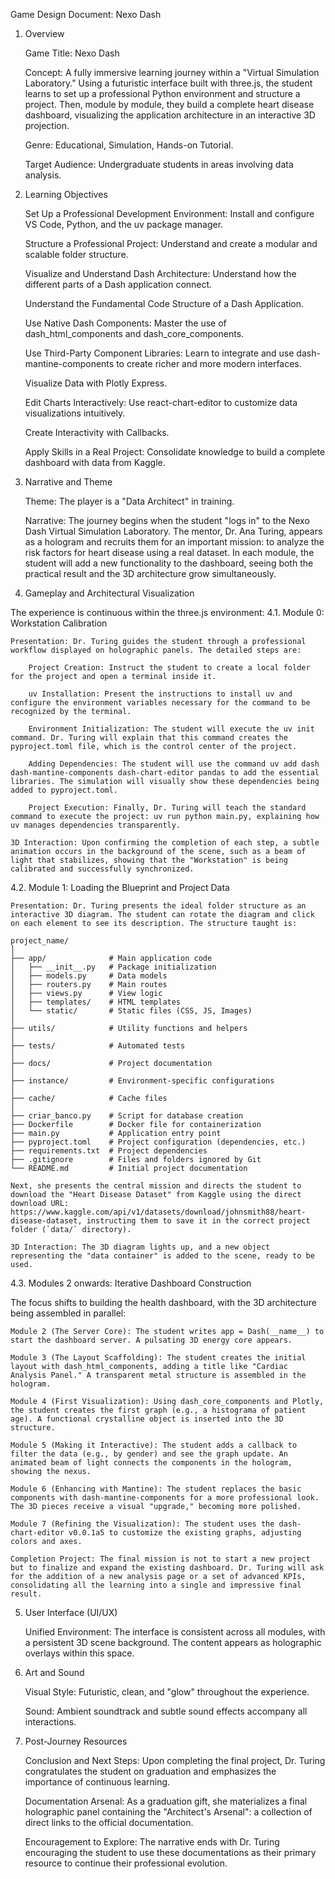 Game Design Document: Nexo Dash

1. Overview

    Game Title: Nexo Dash

    Concept: A fully immersive learning journey within a "Virtual Simulation Laboratory." Using a futuristic interface built with three.js, the student learns to set up a professional Python environment and structure a project. Then, module by module, they build a complete heart disease dashboard, visualizing the application architecture in an interactive 3D projection.

    Genre: Educational, Simulation, Hands-on Tutorial.

    Target Audience: Undergraduate students in areas involving data analysis.

2. Learning Objectives

    Set Up a Professional Development Environment: Install and configure VS Code, Python, and the uv package manager.

    Structure a Professional Project: Understand and create a modular and scalable folder structure.

    Visualize and Understand Dash Architecture: Understand how the different parts of a Dash application connect.

    Understand the Fundamental Code Structure of a Dash Application.

    Use Native Dash Components: Master the use of dash_html_components and dash_core_components.

    Use Third-Party Component Libraries: Learn to integrate and use dash-mantine-components to create richer and more modern interfaces.

    Visualize Data with Plotly Express.

    Edit Charts Interactively: Use react-chart-editor to customize data visualizations intuitively.

    Create Interactivity with Callbacks.

    Apply Skills in a Real Project: Consolidate knowledge to build a complete dashboard with data from Kaggle.

3. Narrative and Theme

    Theme: The player is a "Data Architect" in training.

    Narrative: The journey begins when the student "logs in" to the Nexo Dash Virtual Simulation Laboratory. The mentor, Dr. Ana Turing, appears as a hologram and recruits them for an important mission: to analyze the risk factors for heart disease using a real dataset. In each module, the student will add a new functionality to the dashboard, seeing both the practical result and the 3D architecture grow simultaneously.

4. Gameplay and Architectural Visualization

The experience is continuous within the three.js environment:
4.1. Module 0: Workstation Calibration

    Presentation: Dr. Turing guides the student through a professional workflow displayed on holographic panels. The detailed steps are:

        Project Creation: Instruct the student to create a local folder for the project and open a terminal inside it.

        uv Installation: Present the instructions to install uv and configure the environment variables necessary for the command to be recognized by the terminal.

        Environment Initialization: The student will execute the uv init command. Dr. Turing will explain that this command creates the pyproject.toml file, which is the control center of the project.

        Adding Dependencies: The student will use the command uv add dash dash-mantine-components dash-chart-editor pandas to add the essential libraries. The simulation will visually show these dependencies being added to pyproject.toml.

        Project Execution: Finally, Dr. Turing will teach the standard command to execute the project: uv run python main.py, explaining how uv manages dependencies transparently.

    3D Interaction: Upon confirming the completion of each step, a subtle animation occurs in the background of the scene, such as a beam of light that stabilizes, showing that the "Workstation" is being calibrated and successfully synchronized.

4.2. Module 1: Loading the Blueprint and Project Data

    Presentation: Dr. Turing presents the ideal folder structure as an interactive 3D diagram. The student can rotate the diagram and click on each element to see its description. The structure taught is:

    project_name/
    │
    ├── app/              # Main application code
    │   ├── __init__.py   # Package initialization
    │   ├── models.py     # Data models
    │   ├── routers.py    # Main routes
    │   ├── views.py      # View logic
    │   ├── templates/    # HTML templates
    │   └── static/       # Static files (CSS, JS, Images)
    │
    ├── utils/            # Utility functions and helpers
    │
    ├── tests/            # Automated tests
    │
    ├── docs/             # Project documentation
    │
    ├── instance/         # Environment-specific configurations
    │
    ├── cache/            # Cache files
    │
    ├── criar_banco.py    # Script for database creation
    ├── Dockerfile        # Docker file for containerization
    ├── main.py           # Application entry point
    ├── pyproject.toml    # Project configuration (dependencies, etc.)
    ├── requirements.txt  # Project dependencies
    ├── .gitignore        # Files and folders ignored by Git
    └── README.md         # Initial project documentation

    Next, she presents the central mission and directs the student to download the "Heart Disease Dataset" from Kaggle using the direct download URL: https://www.kaggle.com/api/v1/datasets/download/johnsmith88/heart-disease-dataset, instructing them to save it in the correct project folder (`data/` directory).

    3D Interaction: The 3D diagram lights up, and a new object representing the "data container" is added to the scene, ready to be used.

4.3. Modules 2 onwards: Iterative Dashboard Construction

The focus shifts to building the health dashboard, with the 3D architecture being assembled in parallel:

    Module 2 (The Server Core): The student writes app = Dash(__name__) to start the dashboard server. A pulsating 3D energy core appears.

    Module 3 (The Layout Scaffolding): The student creates the initial layout with dash_html_components, adding a title like "Cardiac Analysis Panel." A transparent metal structure is assembled in the hologram.

    Module 4 (First Visualization): Using dash_core_components and Plotly, the student creates the first graph (e.g., a histograma of patient age). A functional crystalline object is inserted into the 3D structure.

    Module 5 (Making it Interactive): The student adds a callback to filter the data (e.g., by gender) and see the graph update. An animated beam of light connects the components in the hologram, showing the nexus.

    Module 6 (Enhancing with Mantine): The student replaces the basic components with dash-mantine-components for a more professional look. The 3D pieces receive a visual "upgrade," becoming more polished.

    Module 7 (Refining the Visualization): The student uses the dash-chart-editor v0.0.1a5 to customize the existing graphs, adjusting colors and axes.

    Completion Project: The final mission is not to start a new project but to finalize and expand the existing dashboard. Dr. Turing will ask for the addition of a new analysis page or a set of advanced KPIs, consolidating all the learning into a single and impressive final result.

5. User Interface (UI/UX)

    Unified Environment: The interface is consistent across all modules, with a persistent 3D scene background. The content appears as holographic overlays within this space.

6. Art and Sound

    Visual Style: Futuristic, clean, and "glow" throughout the experience.

    Sound: Ambient soundtrack and subtle sound effects accompany all interactions.

7. Post-Journey Resources

    Conclusion and Next Steps: Upon completing the final project, Dr. Turing congratulates the student on graduation and emphasizes the importance of continuous learning.

    Documentation Arsenal: As a graduation gift, she materializes a final holographic panel containing the "Architect's Arsenal": a collection of direct links to the official documentation.

    Encouragement to Explore: The narrative ends with Dr. Turing encouraging the student to use these documentations as their primary resource to continue their professional evolution.